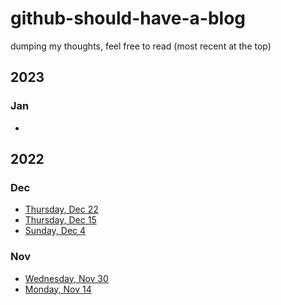 # github-should-have-a-blog
dumping my thoughts, feel free to read (most recent at the top)

## 2023
### Jan
- []()

## 2022
### Dec
- [Thursday, Dec 22](https://github.com/B-Salinas/github-should-have-a-blog/blob/main/22/12-22-closing-out-the-year.md)
- [Thursday, Dec 15](https://github.com/B-Salinas/github-should-have-a-blog/blob/main/22/12-15-life-updates.md)
- [Sunday, Dec 4](https://github.com/B-Salinas/github-should-have-a-blog/blob/main/22/12-04-power-of-the-mind.md)

### Nov
- [Wednesday, Nov 30](https://github.com/B-Salinas/github-should-have-a-blog/blob/main/22/11-30-thinking-about-being.md)
- [Monday, Nov 14](https://github.com/B-Salinas/github-should-have-a-blog/blob/main/22/11-14-creative-newsletter.md)
